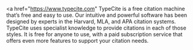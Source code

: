 <a href="https://www.typecite.com" TypeCite</a> is a free citation machine that’s free and easy to use. Our intuitive and powerful software has been designed by experts in the Harvard, MLA, and APA citation systems. TypeCite uses specialist knowledge to provide citations in each of those styles. It is free for anyone to use, with a paid subscription service that offers even more features to support your citation needs.
